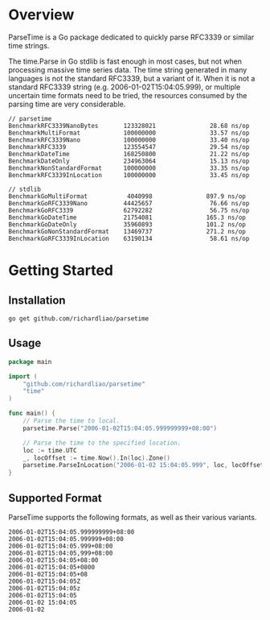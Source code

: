 # Overview

ParseTime is a Go package dedicated to quickly parse RFC3339 or similar time strings.

The time.Parse in Go stdlib is fast enough in most cases, but not when processing massive time series data.
The time string generated in many languages is not the standard RFC3339, but a variant of it.
When it is not a standard RFC3339 string (e.g. 2006-01-02T15:04:05.999), 
or multiple uncertain time formats need to be tried, 
the resources consumed by the parsing time are very considerable.

```
// parsetime
BenchmarkRFC3339NanoBytes       123328021               28.68 ns/op
BenchmarkMultiFormat            100000000               33.57 ns/op
BenchmarkRFC3339Nano            100000000               33.40 ns/op
BenchmarkRFC3339                123554547               29.54 ns/op
BenchmarkDateTime               168250800               21.22 ns/op
BenchmarkDateOnly               234963064               15.13 ns/op
BenchmarkNonStandardFormat      100000000               33.35 ns/op
BenchmarkRFC3339InLocation      100000000               33.45 ns/op

// stdlib
BenchmarkGoMultiFormat           4040998               897.9 ns/op
BenchmarkGoRFC3339Nano          44425657                76.66 ns/op
BenchmarkGoRFC3339              62792282                56.75 ns/op
BenchmarkGoDateTime             21754081               165.3 ns/op
BenchmarkGoDateOnly             35960893               101.2 ns/op
BenchmarkGoNonStandardFormat    13469737               271.2 ns/op
BenchmarkGoRFC3339InLocation    63190134                58.61 ns/op
```

# Getting Started

## Installation

```shell
go get github.com/richardliao/parsetime
```

## Usage

```go
package main

import (
	"github.com/richardliao/parsetime"
	"time"
)

func main() {
	// Parse the time to local.
	parsetime.Parse("2006-01-02T15:04:05.999999999+08:00")

	// Parse the time to the specified location.
	loc := time.UTC
	_, locOffset := time.Now().In(loc).Zone()
	parsetime.ParseInLocation("2006-01-02 15:04:05.999", loc, locOffset)
}
```

## Supported Format

ParseTime supports the following formats, as well as their various variants.

```
2006-01-02T15:04:05.999999999+08:00
2006-01-02T15:04:05.999999+08:00
2006-01-02T15:04:05.999+08:00
2006-01-02T15:04:05,999+08:00
2006-01-02T15:04:05+08:00
2006-01-02T15:04:05+0800
2006-01-02T15:04:05+08
2006-01-02T15:04:05Z
2006-01-02T15:04:05z
2006-01-02T15:04:05
2006-01-02 15:04:05
2006-01-02
```
